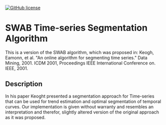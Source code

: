 [![GitHub license](https://img.shields.io/badge/license-MIT-blue.svg)](https://github.com/arturmrowca/SWAB/LICENSE)

# SWAB Time-series Segmentation Algorithm
This is a version of the SWAB algorithm, which was proposed in: 
Keogh, Eamonn, et al. "An online algorithm for segmenting time series." Data Mining, 2001. ICDM 2001, Proceedings IEEE International Conference on. IEEE, 2001. 

## Description
In his paper Keoght presented a segmentation approach for Time-series that can be used for trend estimation and optimal segmentation of
temporal curves. Our implementation is given without warranty and resembles an interpretation and therefor, slightly altered version of the 
original approach as it was proposed.






